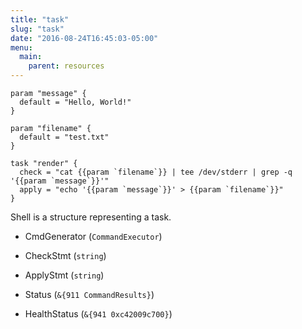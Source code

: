 ```yaml
---
title: "task"
slug: "task"
date: "2016-08-24T16:45:03-05:00"
menu:
  main:
    parent: resources
---
```


```hcl
param "message" {
  default = "Hello, World!"
}

param "filename" {
  default = "test.txt"
}

task "render" {
  check = "cat {{param `filename`}} | tee /dev/stderr | grep -q '{{param `message`}}'"
  apply = "echo '{{param `message`}}' > {{param `filename`}}"
}
```

Shell is a structure representing a task.

- CmdGenerator (`CommandExecutor`)

  
- CheckStmt (`string`)

  
- ApplyStmt (`string`)

  
- Status (`&{911 CommandResults}`)

  
- HealthStatus (`&{941 0xc42009c700}`)

  

